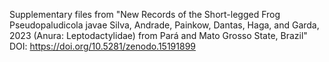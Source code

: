 Supplementary files from "New Records of the Short-legged Frog Pseudopaludicola javae Silva, Andrade, Painkow, Dantas, Haga, and Garda, 2023 (Anura: Leptodactylidae) from Pará and Mato Grosso State, Brazil"
DOI: https://doi.org/10.5281/zenodo.15191899
